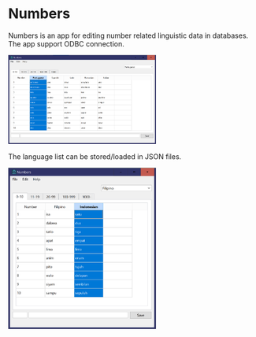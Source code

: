 # Numbers

Numbers is an app for editing number related linguistic data in databases. The app support ODBC connection.

<img src="images/Numbers-comparison.png" title="ViFlash Settings" width=300/>

The language list can be stored/loaded in JSON files.

<img src="images/Numbers-austronesian.png" title="ViFlash Settings" width=300/>
